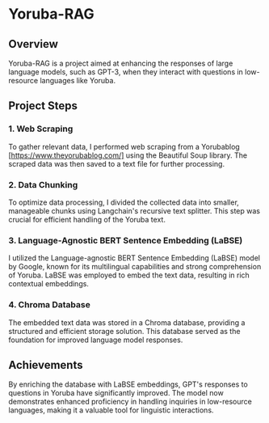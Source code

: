 # Yoruba-RAG

## Overview

Yoruba-RAG is a project aimed at enhancing the responses of large language models, such as GPT-3, when they interact with questions in low-resource languages like Yoruba.

## Project Steps

### 1. Web Scraping

To gather relevant data, I performed web scraping from a Yorubablog [https://www.theyorubablog.com/] using the Beautiful Soup library. The scraped data was then saved to a text file for further processing.

### 2. Data Chunking

To optimize data processing, I divided the collected data into smaller, manageable chunks using Langchain's recursive text splitter. This step was crucial for efficient handling of the Yoruba text.

### 3. Language-Agnostic BERT Sentence Embedding (LaBSE)

I utilized the Language-agnostic BERT Sentence Embedding (LaBSE) model by Google, known for its multilingual capabilities and strong comprehension of Yoruba. LaBSE was employed to embed the text data, resulting in rich contextual embeddings.

### 4. Chroma Database

The embedded text data was stored in a Chroma database, providing a structured and efficient storage solution. This database served as the foundation for improved language model responses.

## Achievements

By enriching the database with LaBSE embeddings, GPT's responses to questions in Yoruba have significantly improved. The model now demonstrates enhanced proficiency in handling inquiries in low-resource languages, making it a valuable tool for linguistic interactions.
